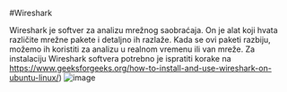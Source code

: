 #Wireshark

Wireshark je softver za analizu mrežnog saobraćaja. On je alat koji hvata različite mrežne pakete i detaljno ih razlaže. Kada se ovi paketi razbiju, možemo ih koristiti za analizu u realnom vremenu ili van mreže.
Za instalaciju Wireshark softvera potrebno je ispratiti korake na https://www.geeksforgeeks.org/how-to-install-and-use-wireshark-on-ubuntu-linux/)
![image](https://user-images.githubusercontent.com/127748379/228205001-fe4d6c38-5da0-4afd-ad70-173287117f8c.png)
